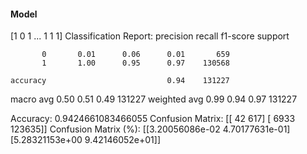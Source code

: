 #### Model
[1 0 1 ... 1 1 1]
Classification Report:
              precision    recall  f1-score   support

           0       0.01      0.06      0.01       659
           1       1.00      0.95      0.97    130568

    accuracy                           0.94    131227
   macro avg       0.50      0.51      0.49    131227
weighted avg       0.99      0.94      0.97    131227

Accuracy: 0.9424661083466055
Confusion Matrix:
[[    42    617]
 [  6933 123635]]
Confusion Matrix (%):
[[3.20056086e-02 4.70177631e-01]
 [5.28321153e+00 9.42146052e+01]]
